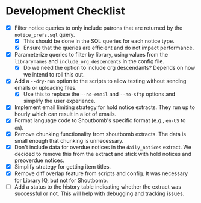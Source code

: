 # Development Checklist

- [x] Filter notice queries to only include patrons that are returned by the `notice_prefs.sql` query.
  - [x] This should be done in the SQL queries for each notice type.
  - [x] Ensure that the queries are efficient and do not impact performance.
- [x] Parameterize queries to filter by library, using values from the `librarynames` and `include_org_descendents` in the config file.
  - [x] Do we need the option to include org descendants? Depends on how we intend to roll this out.
- [x] Add a `--dry-run` option to the scripts to allow testing without sending emails or uploading files.
  - [x] Use this to replace the `--no-email` and `--no-sftp` options and simplify the user experience.
- [x] Implement email limiting strategy for hold notice extracts. They run up to hourly which can result in a lot of emails.
- [x] Format language code to Shoutbomb's specific format (e.g., `en-US` to `en`).
- [x] Remove chunking functionality from shoutbomb extracts. The data is small enough that chunking is unnecessary.
- [x] Don't include data for overdue notices in the `daily_notices` extract. We decided to remove this from the extract and stick with hold notices and preoverdue notices.
- [x] Simplify strategy for getting item titles.
- [x] Remove diff overlap feature from scripts and config. It was necessary for Library IQ, but not for Shoutbomb.
- [ ] Add a status to the history table indicating whether the extract was successful or not. This will help with debugging and tracking issues.